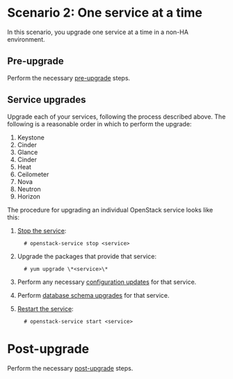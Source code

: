 # Scenario 2: One service at a time

In this scenario, you upgrade one service at a time in a non-HA environment.

## Pre-upgrade

Perform the necessary [pre-upgrade][] steps.

[pre-upgrade]: upgrading-rdo-pre-upgrade

## Service upgrades

Upgrade each of your services, following the process described above.
The following is a reasonable order in which to perform the upgrade:

1. Keystone
1. Cinder
1. Glance
1. Cinder
1. Heat
1. Ceilometer
1. Nova
1. Neutron
1. Horizon

The procedure for upgrading an individual OpenStack service looks like
this:

1. [Stop the service][stop]:

         # openstack-service stop <service>

1. Upgrade the packages that provide that service:

         # yum upgrade \*<service>\*

1. Perform any necessary [configuration updates][config] for that service.

1. Perform [database schema upgrades][dbsync] for that service.

1. [Restart the service][start]:

         # openstack-service start <service>

[config]: upgrading-rdo-config-upgrade
[dbsync]: upgrading-rdo-database-upgrade
[stop]: upgrading-rdo-service#stop
[start]: upgrading-rdo-service#start

# Post-upgrade

Perform the necessary [post-upgrade][] steps.

[post-upgrade]: upgrading-rdo-post-upgrade

